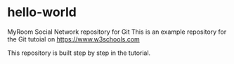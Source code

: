 # hello-world
MyRoom Social Network repository for Git
This is an example repository for the Git tutoial on https://www.w3schools.com

This repository is built step by step in the tutorial.